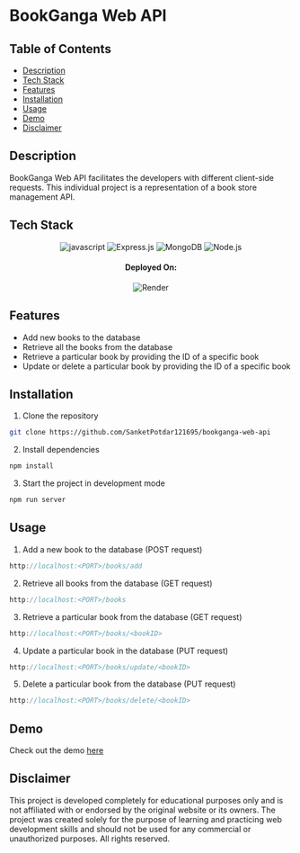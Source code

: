 # BookGanga Web API

## Table of Contents

- [Description](#description)
- [Tech Stack](#tech-stack)
- [Features](#features)
- [Installation](#installation)
- [Usage](#usage)
- [Demo](#demo)
- [Disclaimer](#disclaimer)

## Description

BookGanga Web API facilitates the developers with different client-side requests. This individual project is a representation of a book store management API.

## Tech Stack

<p align="center">
  <img src="https://img.shields.io/badge/JavaScript-F7DF1E?style=for-the-badge&logo=javascript&logoColor=black" alt="javascript" />
  <img src="https://img.shields.io/badge/express.js-%23404d59.svg?style=for-the-badge&logo=express&logoColor=%2361DAFB" alt="Express.js" />
  <img src="https://img.shields.io/badge/MongoDB-%234ea94b.svg?style=for-the-badge&logo=mongodb&logoColor=white" alt="MongoDB"/> 
  <img src="https://img.shields.io/badge/node.js-6DA55F?style=for-the-badge&logo=node.js&logoColor=white" alt="Node.js"/> 
</p>

<h4 align="center">Deployed On:</h4>

<p align="center">
  <img src="https://img.shields.io/badge/Render-%46E3B7.svg?style=for-the-badge&logo=render&logoColor=white" alt="Render"/> 
</p>

## Features

- Add new books to the database
- Retrieve all the books from the database
- Retrieve a particular book by providing the ID of a specific book
- Update or delete a particular book by providing the ID of a specific book

## Installation

1. Clone the repository

```bash
git clone https://github.com/SanketPotdar121695/bookganga-web-api
```

2. Install dependencies

```bash
npm install
```

3. Start the project in development mode

```bash
npm run server
```

## Usage

1. Add a new book to the database (POST request)

```javascript
http://localhost:<PORT>/books/add
```

2. Retrieve all books from the database (GET request)

```javascript
http://localhost:<PORT>/books
```

3. Retrieve a particular book from the database (GET request)

```javascript
http://localhost:<PORT>/books/<bookID>
```

4. Update a particular book in the database (PUT request)

```javascript
http://localhost:<PORT>/books/update/<bookID>
```

5. Delete a particular book from the database (PUT request)

```javascript
http://localhost:<PORT>/books/delete/<bookID>
```

## Demo

Check out the demo <a href="https://bookganga-web-api.onrender.com" target="_blank">here</a>

## Disclaimer

This project is developed completely for educational purposes only and is not affiliated with or endorsed by the original website or its owners. The project was created solely for the purpose of learning and practicing web development skills and should not be used for any commercial or unauthorized purposes. All rights reserved.
